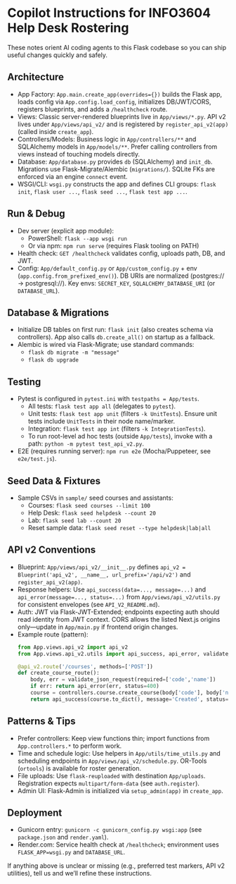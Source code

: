 # Copilot Instructions for INFO3604 Help Desk Rostering

These notes orient AI coding agents to this Flask codebase so you can ship useful changes quickly and safely.

## Architecture
- App Factory: `App.main.create_app(overrides={})` builds the Flask app, loads config via `App.config.load_config`, initializes DB/JWT/CORS, registers blueprints, and adds a `/healthcheck` route.
- Views: Classic server-rendered blueprints live in `App/views/*.py`. API v2 lives under `App/views/api_v2/` and is registered by `register_api_v2(app)` (called inside `create_app`).
- Controllers/Models: Business logic in `App/controllers/**` and SQLAlchemy models in `App/models/**`. Prefer calling controllers from views instead of touching models directly.
- Database: `App/database.py` provides `db` (SQLAlchemy) and `init_db`. Migrations use Flask-Migrate/Alembic (`migrations/`). SQLite FKs are enforced via an engine `connect` event.
- WSGI/CLI: `wsgi.py` constructs the app and defines CLI groups: `flask init`, `flask user ...`, `flask seed ...`, `flask test app ...`.

## Run & Debug
- Dev server (explicit app module):
  - PowerShell: `flask --app wsgi run`
  - Or via npm: `npm run serve` (requires Flask tooling on PATH)
- Health check: `GET /healthcheck` validates config, uploads path, DB, and JWT.
- Config: `App/default_config.py` or `App/custom_config.py` + env (`app.config.from_prefixed_env()`). DB URIs are normalized (postgres:// → postgresql://). Key envs: `SECRET_KEY`, `SQLALCHEMY_DATABASE_URI` (or `DATABASE_URL`).

## Database & Migrations
- Initialize DB tables on first run: `flask init` (also creates schema via controllers). App also calls `db.create_all()` on startup as a fallback.
- Alembic is wired via Flask-Migrate; use standard commands:
  - `flask db migrate -m "message"`
  - `flask db upgrade`

## Testing
- Pytest is configured in `pytest.ini` with `testpaths = App/tests`.
  - All tests: `flask test app all` (delegates to `pytest`).
  - Unit tests: `flask test app unit` (filters `-k UnitTests`). Ensure unit tests include `UnitTests` in their node name/marker.
  - Integration: `flask test app int` (filters `-k IntegrationTests`).
  - To run root-level ad hoc tests (outside `App/tests`), invoke with a path: `python -m pytest test_api_v2.py`.
- E2E (requires running server): `npm run e2e` (Mocha/Puppeteer, see `e2e/test.js`).

## Seed Data & Fixtures
- Sample CSVs in `sample/` seed courses and assistants:
  - Courses: `flask seed courses --limit 100`
  - Help Desk: `flask seed helpdesk --count 20`
  - Lab: `flask seed lab --count 20`
  - Reset sample data: `flask seed reset --type helpdesk|lab|all`

## API v2 Conventions
- Blueprint: `App/views/api_v2/__init__.py` defines `api_v2 = Blueprint('api_v2', __name__, url_prefix='/api/v2')` and `register_api_v2(app)`.
- Response helpers: Use `api_success(data=..., message=...)` and `api_error(message=..., status=...)` from `App/views/api_v2/utils.py` for consistent envelopes (see `API_V2_README.md`).
- Auth: JWT via Flask-JWT-Extended; endpoints expecting auth should read identity from JWT context. CORS allows the listed Next.js origins only—update in `App/main.py` if frontend origin changes.
- Example route (pattern):
  ```python
  from App.views.api_v2 import api_v2
  from App.views.api_v2.utils import api_success, api_error, validate_json_request

  @api_v2.route('/courses', methods=['POST'])
  def create_course_route():
      body, err = validate_json_request(required=['code','name'])
      if err: return api_error(err, status=400)
      course = controllers.course.create_course(body['code'], body['name'])
      return api_success(course.to_dict(), message='Created', status=201)
  ```

## Patterns & Tips
- Prefer controllers: Keep view functions thin; import functions from `App.controllers.*` to perform work.
- Time and schedule logic: Use helpers in `App/utils/time_utils.py` and scheduling endpoints in `App/views/api_v2/schedule.py`. OR-Tools (`ortools`) is available for roster generation.
- File uploads: Use `flask-reuploaded` with destination `App/uploads`. Registration expects `multipart/form-data` (see `auth.register`).
- Admin UI: Flask-Admin is initialized via `setup_admin(app)` in `create_app`.

## Deployment
- Gunicorn entry: `gunicorn -c gunicorn_config.py wsgi:app` (see `package.json` and `render.yaml`).
- Render.com: Service health check at `/healthcheck`; environment uses `FLASK_APP=wsgi.py` and `DATABASE_URL`.

If anything above is unclear or missing (e.g., preferred test markers, API v2 utilities), tell us and we’ll refine these instructions.